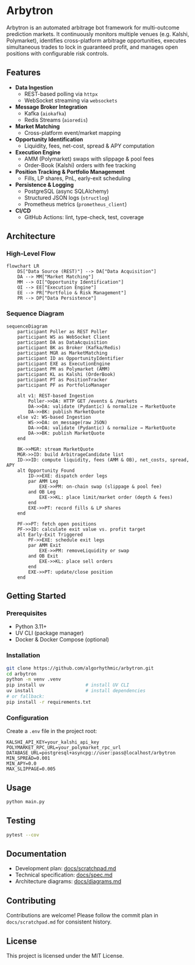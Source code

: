 # Arbytron

Arbytron is an automated arbitrage bot framework for multi-outcome prediction markets. It continuously monitors multiple venues (e.g. Kalshi, Polymarket), identifies cross-platform arbitrage opportunities, executes simultaneous trades to lock in guaranteed profit, and manages open positions with configurable risk controls.

## Features

- **Data Ingestion**  
  - REST-based polling via `httpx`  
  - WebSocket streaming via `websockets`
- **Message Broker Integration**  
  - Kafka (`aiokafka`)  
  - Redis Streams (`aioredis`)
- **Market Matching**  
  - Cross-platform event/market mapping
- **Opportunity Identification**  
  - Liquidity, fees, net-cost, spread & APY computation
- **Execution Engine**  
  - AMM (Polymarket) swaps with slippage & pool fees  
  - Order-Book (Kalshi) orders with fee tracking
- **Position Tracking & Portfolio Management**  
  - Fills, LP shares, PnL, early-exit scheduling
- **Persistence & Logging**  
  - PostgreSQL (async SQLAlchemy)  
  - Structured JSON logs (`structlog`)  
  - Prometheus metrics (`prometheus_client`)
- **CI/CD**  
  - GitHub Actions: lint, type-check, test, coverage

## Architecture

### High-Level Flow

```mermaid
flowchart LR
    DS["Data Source (REST)"] --> DA["Data Acquisition"]
    DA --> MM["Market Matching"]
    MM --> OI["Opportunity Identification"]
    OI --> EE["Execution Engine"]
    EE --> PR["Portfolio & Risk Management"]
    PR --> DP["Data Persistence"]
```

### Sequence Diagram

```mermaid
sequenceDiagram
    participant Poller as REST Poller
    participant WS as WebSocket Client
    participant DA as DataAcquisition
    participant BK as Broker (Kafka/Redis)
    participant MGR as MarketMatching
    participant ID as OpportunityIdentifier
    participant EXE as ExecutionEngine
    participant PM as Polymarket (AMM)
    participant KL as Kalshi (OrderBook)
    participant PT as PositionTracker
    participant PF as PortfolioManager

    alt v1: REST-based Ingestion
        Poller->>DA: HTTP GET /events & /markets
        DA->>DA: validate (Pydantic) & normalize → MarketQuote
        DA->>BK: publish MarketQuote
    else v2: WS-based Ingestion
        WS->>DA: on_message(raw JSON)
        DA->>DA: validate (Pydantic) & normalize → MarketQuote
        DA->>BK: publish MarketQuote
    end

    BK->>MGR: stream MarketQuote
    MGR->>ID: build ArbitrageCandidate list
    ID->>ID: compute liquidity, fees (AMM & OB), net_costs, spread, APY
    alt Opportunity Found
        ID->>EXE: dispatch order legs
        par AMM Leg
            EXE->>PM: on-chain swap (slippage & pool fee)
        and OB Leg
            EXE->>KL: place limit/market order (depth & fees)
        end
        EXE->>PT: record fills & LP shares
    end

    PF->>PT: fetch open positions
    PF->>ID: calculate exit value vs. profit target
    alt Early-Exit Triggered
        PF->>EXE: schedule exit legs
        par AMM Exit
            EXE->>PM: removeLiquidity or swap
        and OB Exit
            EXE->>KL: place sell orders
        end
        EXE->>PT: update/close position
    end
```

## Getting Started

### Prerequisites

- Python 3.11+  
- UV CLI (package manager)  
- Docker & Docker Compose (optional)

### Installation

```bash
git clone https://github.com/algorhythmic/arbytron.git
cd arbytron
python -m venv .venv
pip install uv               # install UV CLI
uv install                   # install dependencies
# or fallback:
pip install -r requirements.txt
```

### Configuration

Create a `.env` file in the project root:

```dotenv
KALSHI_API_KEY=your_kalshi_api_key
POLYMARKET_RPC_URL=your_polymarket_rpc_url
DATABASE_URL=postgresql+asyncpg://user:pass@localhost/arbytron
MIN_SPREAD=0.001
MIN_APY=0.0
MAX_SLIPPAGE=0.005
```

## Usage

```bash
python main.py
```

## Testing

```bash
pytest --cov
```

## Documentation

- Development plan: [docs/scratchpad.md](docs/scratchpad.md)  
- Technical specification: [docs/spec.md](docs/spec.md)  
- Architecture diagrams: [docs/diagrams.md](docs/diagrams.md)

## Contributing

Contributions are welcome! Please follow the commit plan in `docs/scratchpad.md` for consistent history.

## License

This project is licensed under the MIT License.
